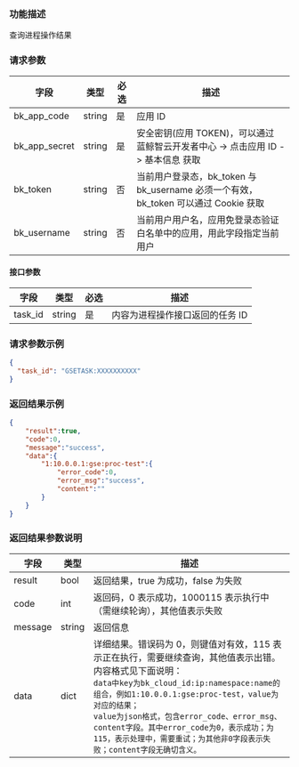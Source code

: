 ### 功能描述

查询进程操作结果

### 请求参数

| 字段 | 类型 | 必选 |  描述 |
|-----------|------------|--------|------------|
| bk_app_code  |  string    | 是 | 应用 ID     |
| bk_app_secret|  string    | 是 | 安全密钥(应用 TOKEN)，可以通过 蓝鲸智云开发者中心 -&gt; 点击应用 ID -&gt; 基本信息 获取 |
| bk_token     |  string    | 否 | 当前用户登录态，bk_token 与 bk_username 必须一个有效，bk_token 可以通过 Cookie 获取 |
| bk_username  |  string    | 否 | 当前用户用户名，应用免登录态验证白名单中的应用，用此字段指定当前用户 |

#### 接口参数

| 字段      |  类型      | 必选   |  描述      |
|-----------|------------|--------|------------|
| task_id | string | 是 | 内容为进程操作接口返回的任务 ID |

### 请求参数示例

``` json
{
  "task_id": "GSETASK:XXXXXXXXXX"
}
```

### 返回结果示例

```json
{
    "result":true,
    "code":0,
    "message":"success",
    "data":{
        "1:10.0.0.1:gse:proc-test":{
            "error_code":0,
            "error_msg":"success",
            "content":""
        }
    }
}
```

### 返回结果参数说明

| 字段      | 类型      | 描述      |
|-----------|-----------|-----------|
|result| bool | 返回结果，true 为成功，false 为失败 |
|code|int|返回码，0 表示成功，1000115 表示执行中（需继续轮询），其他值表示失败|
|message|string|返回信息|
|data|dict| 详细结果。错误码为 0，则键值对有效，115 表示正在执行，需要继续查询，其他值表示出错。内容格式见下面说明：<br>`data中key为bk_cloud_id:ip:namespace:name的组合，例如1:10.0.0.1:gse:proc-test，value为对应的结果；`<br>`value为json格式，包含error_code、error_msg、content字段。其中error_code为0，表示成功；为115，表示处理中，需要重试；为其他非0字段表示失败；content字段无确切含义。` |